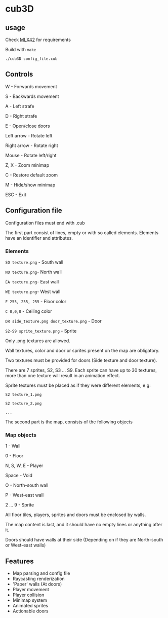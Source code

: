 # cub3D

## usage

Check [MLX42](https://github.com/codam-coding-college/MLX42) for requirements


Build with `make`


`./cub3D config_file.cub`

## Controls

W - Forwards movement

S - Backwards movement

A - Left strafe

D - Right strafe

E - Open/close doors

Left arrow - Rotate left

Right arrow - Rotate right

Mouse - Rotate left/right

Z, X - Zoom minimap

C - Restore default zoom

M - Hide/show minimap

ESC - Exit

## Configuration file

Configuration files must end with .cub

The first part consist of lines, empty or with so called elements. Elements have an identifier and attributes.

### Elements
`SO texture.png` - South wall

`NO texture.png`- North wall

`EA texture.png`- East wall

`WE texture.png`- West wall

`F 255, 255, 255` - Floor color

`C 0,0,0` - Ceiling color

`DR side_texture.png door_texture.png` - Door

`S2-S9 sprite_texture.png` - Sprite



Only .png textures are allowed.

Wall textures, color and door or sprites present on the map are obligatory.

Two textures must be provided for doors (Side texture and door texture).

There are 7 sprites, S2, S3 ... S9. Each sprite can have up to 30 textures, more than one texture will result in an animation effect.

Sprite textures must be placed as if they were different elements, e.g:

`S2 texture_1.png`

`S2 texture_2.png`

`...`


The second part is the map, consists of the following objects


### Map objects
1 - Wall

0 - Floor

N, S, W, E - Player

Space - Void

O - North-south wall

P - West-east wall

2 ... 9 - Sprite


All floor tiles, players, sprites and doors must be enclosed by walls.


The map content is last, and it should have no empty lines or anything after it.

Doors should have walls at their side (Depending on if they are North-south or West-east walls)

## Features

- Map parsing and config file
- Raycasting renderization
- 'Paper' walls (At doors)
- Player movement
- Player collision
- Minimap system
- Animated sprites
- Actionable doors
